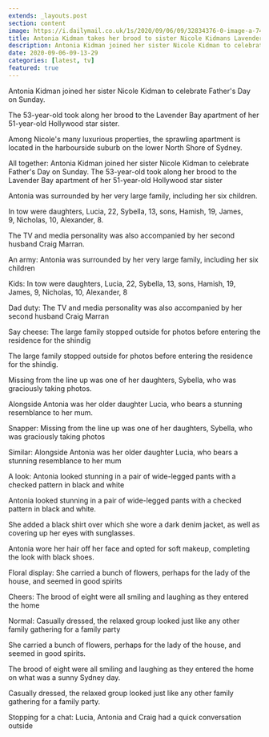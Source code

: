 ```yaml
---
extends: _layouts.post
section: content
image: https://i.dailymail.co.uk/1s/2020/09/06/09/32834376-0-image-a-74_1599379823702.jpg 
title: Antonia Kidman takes her brood to sister Nicole Kidmans Lavender Bay apartment for Fathers Day 
description: Antonia Kidman joined her sister Nicole Kidman to celebrate Fathers Day on Sunday.  
date: 2020-09-06-09-13-29 
categories: [latest, tv] 
featured: true 
--- 
```

Antonia Kidman joined her sister Nicole Kidman to celebrate Father's Day on Sunday. 

The 53-year-old took along her brood to the Lavender Bay apartment of her 51-year-old Hollywood star sister. 

Among Nicole's many luxurious properties, the sprawling apartment is located in the harbourside suburb on the lower North Shore of Sydney. 

All together: Antonia Kidman joined her sister Nicole Kidman to celebrate Father's Day on Sunday. The 53-year-old took along her brood to the Lavender Bay apartment of her 51-year-old Hollywood star sister

Antonia was surrounded by her very large family, including her six children. 

In tow were daughters, Lucia, 22, Sybella, 13, sons, Hamish, 19, James, 9, Nicholas, 10, Alexander, 8.  

The TV and media personality was also accompanied by her second husband Craig Marran.

An army: Antonia was surrounded by her very large family, including her six children

Kids: In tow were daughters, Lucia, 22, Sybella, 13, sons, Hamish, 19, James, 9, Nicholas, 10, Alexander, 8

Dad duty: The TV and media personality was also accompanied by her second husband Craig Marran

Say cheese: The large family stopped outside for photos before entering the residence for the shindig

The large family stopped outside for photos before entering the residence for the shindig. 

Missing from the line up was one of her daughters, Sybella, who was graciously taking photos. 

Alongside Antonia was her older daughter Lucia, who bears a stunning resemblance to her mum.  

Snapper: Missing from the line up was one of her daughters, Sybella, who was graciously taking photos

Similar: Alongside Antonia was her older daughter Lucia, who bears a stunning resemblance to her mum

A look: Antonia looked stunning in a pair of wide-legged pants with a checked pattern in black and white

Antonia looked stunning in a pair of wide-legged pants with a checked pattern in black and white.   

She added a black shirt over which she wore a dark denim jacket, as well as covering up her eyes with sunglasses. 

Antonia wore her hair off her face and opted for soft makeup, completing the look with black shoes. 

Floral display: She carried a bunch of flowers, perhaps for the lady of the house, and seemed in good spirits

Cheers: The brood of eight were all smiling and laughing as they entered the home

Normal: Casually dressed, the relaxed group looked just like any other family gathering for a family party

She carried a bunch of flowers, perhaps for the lady of the house, and seemed in good spirits. 

The brood of eight were all smiling and laughing as they entered the home on what was a sunny Sydney day. 

Casually dressed, the relaxed group looked just like any other family gathering for a family party.  

Stopping for a chat: Lucia, Antonia and Craig had a quick conversation outside 

